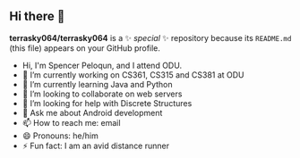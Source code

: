 ## Hi there 👋


**terrasky064/terrasky064** is a ✨ _special_ ✨ repository because its `README.md` (this file) appears on your GitHub profile.

- Hi, I'm Spencer Peloqun, and I attend ODU.
- 🔭 I’m currently working on CS361, CS315 and CS381 at ODU
- 🌱 I’m currently learning Java and Python
- 👯 I’m looking to collaborate on web servers
- 🤔 I’m looking for help with Discrete Structures
- 💬 Ask me about Android development
- 📫 How to reach me: email
- 😄 Pronouns: he/him
- ⚡ Fun fact: I am an avid distance runner

